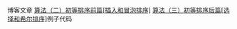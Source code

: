 ﻿博客文章
[算法（二）初等排序前篇[插入和冒泡排序]](http://blog.csdn.net/itachi85/article/details/55657826)
[算法（三）初等排序后篇[选择和希尔排序]](http://blog.csdn.net/itachi85/article/details/59488857)例子代码